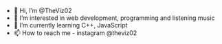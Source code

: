 - 👋 Hi, I’m @TheViz02
- 👀 I’m interested in web development, programming and listening music
- 🌱 I’m currently learning C++, JavaScript
- 📫 How to reach me - instagram @theviz02

<!---
TheViz02/TheViz02 is a ✨ special ✨ repository because its `README.md` (this file) appears on your GitHub profile.
You can click the Preview link to take a look at your changes.
--->
